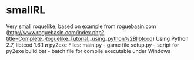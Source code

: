 # smallRL
Very small roquelike, based on example from roguebasin.com (http://www.roguebasin.com/index.php?title=Complete_Roguelike_Tutorial,_using_python%2Blibtcod)
Using Python 2.7, libtcod 1.6.1 и py2exe
Files:
main.py - game file
setup.py - script for py2exe
build.bat - batch file for compile executable under Windows

